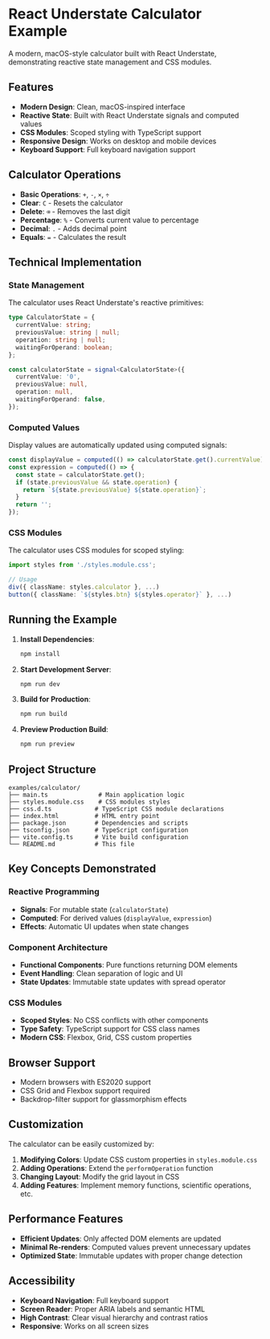 # React Understate Calculator Example

A modern, macOS-style calculator built with React Understate, demonstrating reactive state management and CSS modules.

## Features

- **Modern Design**: Clean, macOS-inspired interface
- **Reactive State**: Built with React Understate signals and computed values
- **CSS Modules**: Scoped styling with TypeScript support
- **Responsive Design**: Works on desktop and mobile devices
- **Keyboard Support**: Full keyboard navigation support

## Calculator Operations

- **Basic Operations**: `+`, `-`, `×`, `÷`
- **Clear**: `C` - Resets the calculator
- **Delete**: `⌫` - Removes the last digit
- **Percentage**: `%` - Converts current value to percentage
- **Decimal**: `.` - Adds decimal point
- **Equals**: `=` - Calculates the result

## Technical Implementation

### State Management

The calculator uses React Understate's reactive primitives:

```typescript
type CalculatorState = {
  currentValue: string;
  previousValue: string | null;
  operation: string | null;
  waitingForOperand: boolean;
};

const calculatorState = signal<CalculatorState>({
  currentValue: '0',
  previousValue: null,
  operation: null,
  waitingForOperand: false,
});
```

### Computed Values

Display values are automatically updated using computed signals:

```typescript
const displayValue = computed(() => calculatorState.get().currentValue);
const expression = computed(() => {
  const state = calculatorState.get();
  if (state.previousValue && state.operation) {
    return `${state.previousValue} ${state.operation}`;
  }
  return '';
});
```

### CSS Modules

The calculator uses CSS modules for scoped styling:

```typescript
import styles from './styles.module.css';

// Usage
div({ className: styles.calculator }, ...)
button({ className: `${styles.btn} ${styles.operator}` }, ...)
```

## Running the Example

1. **Install Dependencies**:

   ```bash
   npm install
   ```

2. **Start Development Server**:

   ```bash
   npm run dev
   ```

3. **Build for Production**:

   ```bash
   npm run build
   ```

4. **Preview Production Build**:
   ```bash
   npm run preview
   ```

## Project Structure

```
examples/calculator/
├── main.ts              # Main application logic
├── styles.module.css    # CSS modules styles
├── css.d.ts            # TypeScript CSS module declarations
├── index.html          # HTML entry point
├── package.json        # Dependencies and scripts
├── tsconfig.json       # TypeScript configuration
├── vite.config.ts      # Vite build configuration
└── README.md           # This file
```

## Key Concepts Demonstrated

### Reactive Programming

- **Signals**: For mutable state (`calculatorState`)
- **Computed**: For derived values (`displayValue`, `expression`)
- **Effects**: Automatic UI updates when state changes

### Component Architecture

- **Functional Components**: Pure functions returning DOM elements
- **Event Handling**: Clean separation of logic and UI
- **State Updates**: Immutable state updates with spread operator

### CSS Modules

- **Scoped Styles**: No CSS conflicts with other components
- **Type Safety**: TypeScript support for CSS class names
- **Modern CSS**: Flexbox, Grid, CSS custom properties

## Browser Support

- Modern browsers with ES2020 support
- CSS Grid and Flexbox support required
- Backdrop-filter support for glassmorphism effects

## Customization

The calculator can be easily customized by:

1. **Modifying Colors**: Update CSS custom properties in `styles.module.css`
2. **Adding Operations**: Extend the `performOperation` function
3. **Changing Layout**: Modify the grid layout in CSS
4. **Adding Features**: Implement memory functions, scientific operations, etc.

## Performance Features

- **Efficient Updates**: Only affected DOM elements are updated
- **Minimal Re-renders**: Computed values prevent unnecessary updates
- **Optimized State**: Immutable updates with proper change detection

## Accessibility

- **Keyboard Navigation**: Full keyboard support
- **Screen Reader**: Proper ARIA labels and semantic HTML
- **High Contrast**: Clear visual hierarchy and contrast ratios
- **Responsive**: Works on all screen sizes
